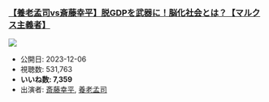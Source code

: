 ### [【養老孟司vs斎藤幸平】脱GDPを武器に！脳化社会とは？【マルクス主義者】](https://www.youtube.com/watch?v=2T6YJh_P5NU)
[![](https://img.youtube.com/vi/2T6YJh_P5NU/sddefault.jpg)](https://www.youtube.com/watch?v=2T6YJh_P5NU)
-   公開日: 2023-12-06
-   視聴数: 531,763
-   **いいね数: 7,359**
-   出演者: [斎藤幸平](/rehacq_fan/people/斎藤幸平 "wikilink"), [養老孟司](/rehacq_fan/people/養老孟司 "wikilink")
